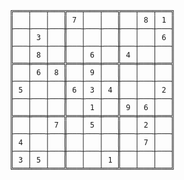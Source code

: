 	
	╔═══╤═══╤═══╦═══╤═══╤═══╦═══╤═══╤═══╗
	║   │   │   ║ 7 │   │   ║   │ 8 │ 1 ║
	╟───┼───┼───╫───┼───┼───╫───┼───┼───╢
	║   │ 3 │   ║   │   │   ║   │   │ 6 ║
	╟───┼───┼───╫───┼───┼───╫───┼───┼───╢
	║   │ 8 │   ║   │ 6 │   ║ 4 │   │   ║
	╠═══╪═══╪═══╬═══╪═══╪═══╬═══╪═══╪═══╣
	║   │ 6 │ 8 ║   │ 9 │   ║   │   │   ║
	╟───┼───┼───╫───┼───┼───╫───┼───┼───╢
	║ 5 │   │   ║ 6 │ 3 │ 4 ║   │   │ 2 ║
	╟───┼───┼───╫───┼───┼───╫───┼───┼───╢
	║   │   │   ║   │ 1 │   ║ 9 │ 6 │   ║
	╠═══╪═══╪═══╬═══╪═══╪═══╬═══╪═══╪═══╣
	║   │   │ 7 ║   │ 5 │   ║   │ 2 │   ║
	╟───┼───┼───╫───┼───┼───╫───┼───┼───╢
	║ 4 │   │   ║   │   │   ║   │ 7 │   ║
	╟───┼───┼───╫───┼───┼───╫───┼───┼───╢
	║ 3 │ 5 │   ║   │   │ 1 ║   │   │   ║
	╚═══╧═══╧═══╩═══╧═══╧═══╩═══╧═══╧═══╝